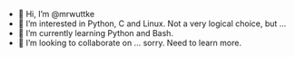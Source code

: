 - 👋 Hi, I’m @mrwuttke
- 👀 I’m interested in Python, C and Linux. Not a very logical choice, but ... 
- 🌱 I’m currently learning Python and Bash.
- 💞️ I’m looking to collaborate on ... sorry. Need to learn more.
